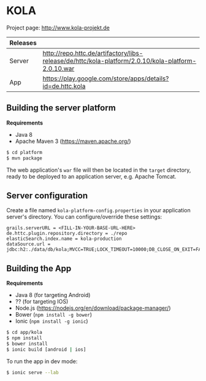 KOLA
====

Project page: http://www.kola-projekt.de

| Releases ||
| -------- | ----------- |
| Server   | http://repo.httc.de/artifactory/libs-release/de/httc/kola-platform/2.0.10/kola-platform-2.0.10.war |
| App      | https://play.google.com/store/apps/details?id=de.httc.kola |

Building the server platform
------------

**Requirements**

- Java 8
- Apache Maven 3 (https://maven.apache.org/)

```bash
$ cd platform
$ mvn package
```

The web application's `war` file will then be located in the `target` directory, ready to be deployed to an application server, e.g. Apache Tomcat.

Server configuration
------------
Create a file named `kola-platform-config.properties` in your application server's directory. You can configure/override these settings:

```properties
grails.serverURL = <FILL-IN-YOUR-BASE-URL-HERE>
de.httc.plugin.repository.directory = ./repo
elasticSearch.index.name = kola-production
dataSource.url = jdbc:h2:./data/db/kola;MVCC=TRUE;LOCK_TIMEOUT=10000;DB_CLOSE_ON_EXIT=FALSE;TRACE_LEVEL_FILE=0
```

Building the App
------------

**Requirements**

- Java 8 (for targeting Android)
- ?? (for targeting IOS)
- Node.js (https://nodejs.org/en/download/package-manager/)
- Bower (`npm install -g bower`)
- Ionic (`npm install -g ionic`)

```bash
$ cd app/kola
$ npm install
$ bower install
$ ionic build [android | ios]
```

To run the app in dev mode:

```bash
$ ionic serve --lab
```
